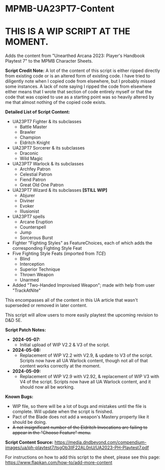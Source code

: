 # MPMB-UA23PT7-Content
# THIS IS A WIP SCRIPT AT THE MOMENT.
Adds the content from "Unearthed Arcana 2023: Player's Handbook Playtest 7" to the MPMB Character Sheets.

**Script Credit Note:**
A lot of the content of this script is either ripped directly from existing code or is an altered form of existing code. I have tried to diligently note when I copied code from elsewhere, but I probably missed some instances. A lack of note saying I ripped the code from elsewhere either means that I wrote that section of code entirely myself or that the code that was copied to use as a starting point was so heavily altered by me that almost nothing of the copied code exists.

**Detailed List of Script Content:**
- UA23PT7 Fighter & its subclasses
  - Battle Master
  - Brawler
  - Champion
  - Eldritch Knight
- UA23PT7 Sorcerer & its subclasses
  - Draconic
  - Wild Magic
- UA23PT7 Warlock & its subclasses
  - Archfey Patron
  - Celestial Patron
  - Fiend Patron
  - Great Old One Patron
- UA23PT7 Wizard & its subclasses **[STILL WIP]**
  - Abjurer
  - Diviner
  - Evoker
  - Illusionist
- UA23PT7 spells
  - Arcane Eruption
  - Counterspell
  - Jump
  - Sorcerous Burst
- Fighter "Fighting Styles" as FeatureChoices, each of which adds the corresponding Fighting Style Feat
- Five Fighting Style Feats (imported from *TCE*)
  - Blind
  - Interception
  - Superior Technique
  - Thrown Weapon
  - Unarmed
- Added "Two-Handed Improvised Weapon"; made with help from user "TrackAtNite"

This encompasses all of the content in this UA article that wasn't superseded or removed in later content.

This script will allow users to more easily playtest the upcoming revision to D&D 5E.

**Script Patch Notes:**
- **2024-05-07:**
  - Initial upload of WIP V2.2 & V3 of the script.
- **2024-05-08:**
  - Replacement of WIP V2.2 with V2.9, & update to V3 of the script. Scripts now have all UA Warlock content, though not all of that content works correctly at the moment.
- **2024-05-09:**
  - Replacement of WIP V2.9 with V2.92, & replacement of WIP V3 with V4 of the script. Scripts now have all UA Warlock content, and it should now all be working.

**Known Bugs:**
- WIP file, so there will be a lot of bugs and mistakes until the file is complete. Will update when the script is finished.
- Pact of the Blade does not add a weapon's Mastery property like it should be doing.
- ~~A not insignificant number of the Eldritch Invocations are failing to appear in the "Choose Feature" menu.~~

**Script Content Source:** https://media.dndbeyond.com/compendium-images/ua/ph-playtest7/tsgOb3llF22AL0nU/UA2023-PH-Playtest7.pdf

For instructions on how to add this script to the sheet, please see this page: https://www.flapkan.com/how-to/add-more-content
